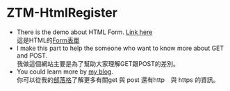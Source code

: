 # ZTM-HtmlRegister
- There is the demo about HTML Form. [Link here](https://joeban0608.github.io/ZTM-HTMLRegister/ "title")  
  這是HTML的[Form表單](https://joeban0608.github.io/ZTM-HTMLRegister/ "title")  
- I make this part to help the someone who want to know more about GET and POST.  
  我做這個網站主要是為了幫助大家理解GET跟POST的差別。
- You could learn more by [my blog](https://www.notion.so/HTTP-HTTPS-67dd0c7c5b4745bd8303f73bfd91d5c3 "title").  
  你可以從我的[部落格](https://www.notion.so/HTTP-HTTPS-67dd0c7c5b4745bd8303f73bfd91d5c3 "title")了解更多有關get 與 post 還有http　與 https 的資訊。
